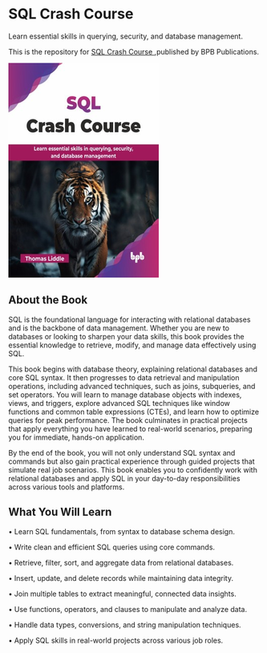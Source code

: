 # SQL Crash Course

Learn essential skills in querying, security, and database management.

This is the repository for [SQL Crash Course
](https://bpbonline.com/products/sql-crash-course?_pos=1&_sid=2b3fccd76&_ss=r&variant=44749798211784?variant=44749798211784),published by BPB Publications.

<img src="9789365893885.jpg">

## About the Book
SQL is the foundational language for interacting with relational databases and is the backbone of data management. Whether you are new to databases or looking to sharpen your data skills, this book provides the essential knowledge to retrieve, modify, and manage data effectively using SQL.

This book begins with database theory, explaining relational databases and core SQL syntax. It then progresses to data retrieval and manipulation operations, including advanced techniques, such as joins, subqueries, and set operators. You will learn to manage database objects with indexes, views, and triggers, explore advanced SQL techniques like window functions and common table expressions (CTEs), and learn how to optimize queries for peak performance. The book culminates in practical projects that apply everything you have learned to real-world scenarios, preparing you for immediate, hands-on application.

By the end of the book, you will not only understand SQL syntax and commands but also gain practical experience through guided projects that simulate real job scenarios. This book enables you to confidently work with relational databases and apply SQL in your day-to-day responsibilities across various tools and platforms. 

## What You Will Learn
• Learn SQL fundamentals, from syntax to database schema design.

• Write clean and efficient SQL queries using core commands.

• Retrieve, filter, sort, and aggregate data from relational databases.

• Insert, update, and delete records while maintaining data integrity.

• Join multiple tables to extract meaningful, connected data insights.

• Use functions, operators, and clauses to manipulate and analyze data.

• Handle data types, conversions, and string manipulation techniques.

• Apply SQL skills in real-world projects across various job roles.
